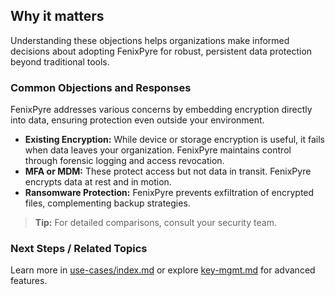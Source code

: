 
## Why it matters
Understanding these objections helps organizations make informed decisions about adopting FenixPyre for robust, persistent data protection beyond traditional tools.

### Common Objections and Responses
FenixPyre addresses various concerns by embedding encryption directly into data, ensuring protection even outside your environment.

- **Existing Encryption:** While device or storage encryption is useful, it fails when data leaves your organization. FenixPyre maintains control through forensic logging and access revocation.
- **MFA or MDM:** These protect access but not data in transit. FenixPyre encrypts data at rest and in motion.
- **Ransomware Protection:** FenixPyre prevents exfiltration of encrypted files, complementing backup strategies.

> **Tip:** For detailed comparisons, consult your security team.

### Next Steps / Related Topics
Learn more in [use-cases/index.md](../08-use-cases/index.md) or explore [key-mgmt.md](../02-core-concepts/key-mgmt.md) for advanced features.